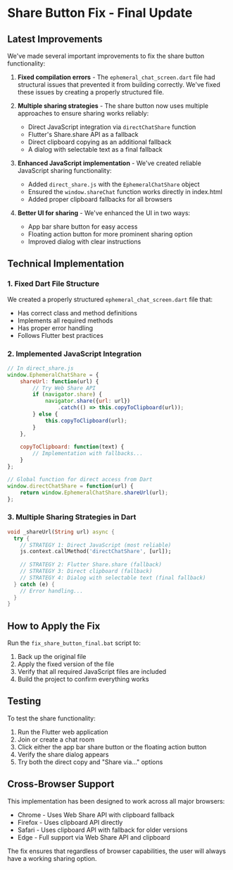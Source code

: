 # Share Button Fix - Final Update

## Latest Improvements

We've made several important improvements to fix the share button functionality:

1. **Fixed compilation errors** - The `ephemeral_chat_screen.dart` file had structural issues that prevented it from building correctly. We've fixed these issues by creating a properly structured file.

2. **Multiple sharing strategies** - The share button now uses multiple approaches to ensure sharing works reliably:
   - Direct JavaScript integration via `directChatShare` function
   - Flutter's Share.share API as a fallback
   - Direct clipboard copying as an additional fallback
   - A dialog with selectable text as a final fallback

3. **Enhanced JavaScript implementation** - We've created reliable JavaScript sharing functionality:
   - Added `direct_share.js` with the `EphemeralChatShare` object
   - Ensured the `window.shareChat` function works directly in index.html
   - Added proper clipboard fallbacks for all browsers

4. **Better UI for sharing** - We've enhanced the UI in two ways:
   - App bar share button for easy access
   - Floating action button for more prominent sharing option
   - Improved dialog with clear instructions

## Technical Implementation

### 1. Fixed Dart File Structure

We created a properly structured `ephemeral_chat_screen.dart` file that:
- Has correct class and method definitions
- Implements all required methods
- Has proper error handling
- Follows Flutter best practices

### 2. Implemented JavaScript Integration

```javascript
// In direct_share.js
window.EphemeralChatShare = {
    shareUrl: function(url) {
        // Try Web Share API
        if (navigator.share) {
            navigator.share({url: url})
                .catch(() => this.copyToClipboard(url));
        } else {
            this.copyToClipboard(url);
        }
    },
    
    copyToClipboard: function(text) {
        // Implementation with fallbacks...
    }
};

// Global function for direct access from Dart
window.directChatShare = function(url) {
    return window.EphemeralChatShare.shareUrl(url);
};
```

### 3. Multiple Sharing Strategies in Dart

```dart
void _shareUrl(String url) async {
  try {
    // STRATEGY 1: Direct JavaScript (most reliable)
    js.context.callMethod('directChatShare', [url]);
    
    // STRATEGY 2: Flutter Share.share (fallback)
    // STRATEGY 3: Direct clipboard (fallback)
    // STRATEGY 4: Dialog with selectable text (final fallback)
  } catch (e) {
    // Error handling...
  }
}
```

## How to Apply the Fix

Run the `fix_share_button_final.bat` script to:
1. Back up the original file
2. Apply the fixed version of the file
3. Verify that all required JavaScript files are included
4. Build the project to confirm everything works

## Testing

To test the share functionality:
1. Run the Flutter web application
2. Join or create a chat room
3. Click either the app bar share button or the floating action button
4. Verify the share dialog appears
5. Try both the direct copy and "Share via..." options

## Cross-Browser Support

This implementation has been designed to work across all major browsers:
- Chrome - Uses Web Share API with clipboard fallback
- Firefox - Uses clipboard API directly
- Safari - Uses clipboard API with fallback for older versions
- Edge - Full support via Web Share API and clipboard

The fix ensures that regardless of browser capabilities, the user will always have a working sharing option.
